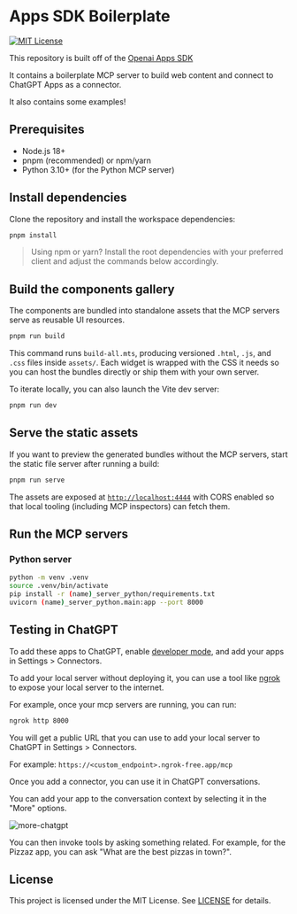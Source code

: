 # Apps SDK Boilerplate

[![MIT License](https://img.shields.io/badge/License-MIT-green.svg)](LICENSE)

This repository is built off of the [Openai Apps SDK](https://github.com/openai/openai-apps-sdk-examples)

It contains a boilerplate MCP server to build web content and connect to ChatGPT Apps as a connector.

It also contains some examples!

## Prerequisites

- Node.js 18+
- pnpm (recommended) or npm/yarn
- Python 3.10+ (for the Python MCP server)

## Install dependencies

Clone the repository and install the workspace dependencies:

```bash
pnpm install
```

> Using npm or yarn? Install the root dependencies with your preferred client and adjust the commands below accordingly.

## Build the components gallery

The components are bundled into standalone assets that the MCP servers serve as reusable UI resources.

```bash
pnpm run build
```

This command runs `build-all.mts`, producing versioned `.html`, `.js`, and `.css` files inside `assets/`. Each widget is wrapped with the CSS it needs so you can host the bundles directly or ship them with your own server.

To iterate locally, you can also launch the Vite dev server:

```bash
pnpm run dev
```

## Serve the static assets

If you want to preview the generated bundles without the MCP servers, start the static file server after running a build:

```bash
pnpm run serve
```

The assets are exposed at [`http://localhost:4444`](http://localhost:4444) with CORS enabled so that local tooling (including MCP inspectors) can fetch them.

## Run the MCP servers

### Python server

```bash
python -m venv .venv
source .venv/bin/activate
pip install -r (name)_server_python/requirements.txt
uvicorn (name)_server_python.main:app --port 8000
```

## Testing in ChatGPT

To add these apps to ChatGPT, enable [developer mode](https://platform.openai.com/docs/guides/developer-mode), and add your apps in Settings > Connectors.

To add your local server without deploying it, you can use a tool like [ngrok](https://ngrok.com/) to expose your local server to the internet.

For example, once your mcp servers are running, you can run:

```bash
ngrok http 8000
```

You will get a public URL that you can use to add your local server to ChatGPT in Settings > Connectors.

For example: `https://<custom_endpoint>.ngrok-free.app/mcp`

Once you add a connector, you can use it in ChatGPT conversations.

You can add your app to the conversation context by selecting it in the "More" options.

![more-chatgpt](https://github.com/user-attachments/assets/26852b36-7f9e-4f48-a515-aebd87173399)

You can then invoke tools by asking something related. For example, for the Pizzaz app, you can ask "What are the best pizzas in town?".

## License

This project is licensed under the MIT License. See [LICENSE](./LICENSE) for details.
